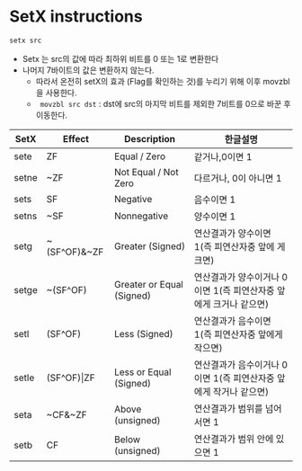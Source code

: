 # SetX instructions

```bash
setx src
```

- Setx 는 src의 값에 따라 최하위 비트를 0 또는 1로 변환한다
- 나머지 7바이트의 값은 변환하지 않는다.
	- 따라서 온전히 setX의 효과 (Flag를 확인하는 것)를 누리기 위해 이후 movzbl을 사용한다.
	- ``` movzbl src dst``` : dst에 src의 마지막 비트를 제외한 7비트를 0으로 바꾼 후 이동한다.

|SetX|Effect|Description|한글설명|
|---|---|---|---|
|sete |ZF|Equal / Zero|같거나,0이면 1
|setne|~ZF|Not Equal / Not Zero|다르거나, 0이 아니면 1
|sets |SF|Negative|음수이면 1
|setns|~SF|Nonnegative |양수이면 1
|setg |~(SF^OF)&~ZF |Greater (Signed)|연산결과가 양수이면 1(즉 피연산자중 앞에 게 크면)
|setge|~(SF^OF) |Greater or Equal (Signed)|연산결과가 양수이거나 0이면 1(즉 피연산자중 앞에게 크거나 같으면)
|setl| (SF^OF)|Less (Signed)|연산결과가 음수이면 1(즉 피연산자중 앞에게 작으면)
|setle|(SF^OF)\|ZF |Less or Equal (Signed)|연산결과가 음수이거나 0이면 1(즉 피연산자중 앞에게 작거나 같으면)
|seta |~CF&~ZF|Above (unsigned)|연산결과가 범위를 넘어서면 1
|setb |CF|Below (unsigned)|연산결과가 범위 안에 있으면 1

